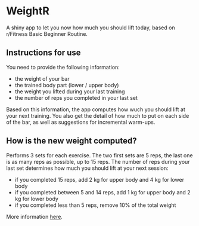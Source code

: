 # WeightR
A shiny app to let you now how much you should lift today, based on r/Fitness Basic Beginner Routine.

## Instructions for use

You need to provide the following information:

- the weight of your bar
- the trained body part (lower / upper body)
- the weight you lifted during your last training
- the number of reps you completed in your last set 

Based on this information, the app computes how wuch you should lift at your next training. You also get the detail of how much to put on each side of the bar, as well as suggestions for incremental warm-ups.

## How is the new weight computed?

Performs 3 sets for each exercise. The two first sets are 5 reps, the last one is as many reps as possible, up to 15 reps. The number of reps during your last set determines how much you should lift at your next session:

- if you completed 15 reps, add 2 kg for upper body and 4 kg for lower body
- if you completed between 5 and 14 reps, add 1 kg for upper body and 2 kg for lower body
- if you completed less than 5 reps, remove 10% of the total weight

More information [here](https://thefitness.wiki/routines/r-fitness-basic-beginner-routine/).
